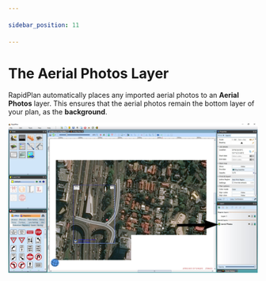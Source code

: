 ```yaml
---

sidebar_position: 11

---
```

# The Aerial Photos Layer 

RapidPlan automatically places any imported aerial photos to an **Aerial Photos** layer. This ensures that the aerial photos remain the bottom layer of your plan, as the **background**. 

![The_Aerial_Photos_Layer](./assets/The_Aerial_Photos_Layer.jpg)